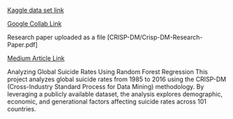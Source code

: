 [Kaggle data set link](https://www.kaggle.com/datasets/russellyates88/suicide-rates-overview-1985-to-2016)

[Google Collab Link](https://colab.research.google.com/drive/1tTgP0aal8_D4yT_vWG-1ojoJwocixQvU?usp=sharing)

Research paper uploaded as a file [CRISP-DM/Crisp-DM-Research-Paper.pdf]

[Medium Article Link](https://medium.com/@jayasurya141296/analyzing-suicide-data-using-crisp-dm-methodology-a-comprehensive-approach-7d8379bfa035)


Analyzing Global Suicide Rates Using Random Forest Regression
This project analyzes global suicide rates from 1985 to 2016 using the CRISP-DM (Cross-Industry Standard Process for Data Mining) methodology. By leveraging a publicly available dataset, the analysis explores demographic, economic, and generational factors affecting suicide rates across 101 countries.

